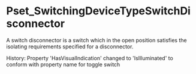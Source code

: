 # Pset_SwitchingDeviceTypeSwitchDisconnector

A switch disconnector is a switch which in the open position satisfies the isolating requirements specified for a disconnector.
<!-- end of short definition -->


History: Property 'HasVisualIndication' changed to 'IsIlluminated' to conform with property name for toggle switch
